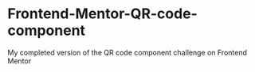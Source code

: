 # Frontend-Mentor-QR-code-component
My completed version of the QR code component challenge on Frontend Mentor
